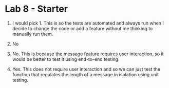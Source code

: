 # Lab 8 - Starter
1. I would pick 1. This is so the tests are automated and always run when I decide to change the code or add a feature without me thinking to manually run them.

2. No

3. No. This is because the message feature requires user interaction, so it would be better to test it using end-to-end testing.

4. Yes. This does not require user interaction and so we can just test the function that regulates the length of a message in isolation using unit testing.